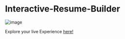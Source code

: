 # Interactive-Resume-Builder

![image](https://github.com/user-attachments/assets/2c9d7bfb-6893-4bb7-b4b2-aedde33f2460)


Explore your live Experience [here!](https://renuckam.github.io/Interactive-Resume-Builder/)

